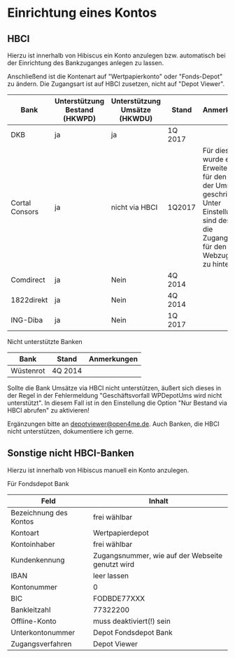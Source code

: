 Einrichtung eines Kontos
====================



HBCI
-------

Hierzu ist innerhalb von Hibiscus ein Konto anzulegen bzw. automatisch bei der Einrichtung des Bankzuganges anlegen zu lassen.

Anschließend ist die Kontenart auf "Wertpapierkonto" oder "Fonds-Depot" zu ändern.
Die Zugangsart ist auf HBCI zusetzen, nicht auf "Depot Viewer".


| Bank | Unterstützung Bestand (HKWPD)| Unterstützung Umsätze (HKWDU) | Stand | Anmerkungen |
| ---- | --------------------- | -------------------- | ----------- | ----- |
| DKB | ja | ja | 1Q 2017 | |
| Cortal Consors | ja | nicht via HBCI | 1Q2017 | Für diese Bank wurde eine Erweiterung für den Abruf der Umsatz geschrieben. Unter Einstellungen sind deshalb die Zugangsdaten für den Webzugang zu hinterlegen |
| Comdirect | ja | Nein | 4Q 2014 | |
| 1822direkt | ja | Nein | 4Q 2014 | |
| ING-Diba | ja | Nein | 1Q 2017 | |

Nicht unterstützte Banken

| Bank | Stand | Anmerkungen |
| ---- | --------------------- | -------------------- |
| Wüstenrot | 4Q 2014 | |

Sollte die Bank Umsätze via HBCI nicht unterstützen, äußert sich dieses in der Regel in der Fehlermeldung "Geschäftsvorfall WPDepotUms wird nicht unterstützt". In diesem Fall ist in den Einstellung die Option "Nur Bestand via HBCI abrufen" zu aktivieren!



Ergänzungen bitte an depotviewer@open4me.de. Auch Banken, die HBCI nicht unterstützen, dokumentiere ich gerne.

Sonstige nicht HBCI-Banken
--------------------------
Hierzu ist innerhalb von Hibiscus manuell ein Konto anzulegen.

Für Fondsdepot Bank

| Feld | Inhalt |
| --------- | ------ |
| Bezeichnung des Kontos | frei wählbar |
| Kontoart | Wertpapierdepot
| Kontoinhaber | frei wählbar |
| Kundenkennung | Zugangsnummer, wie auf der Webseite genutzt wird |
| IBAN | leer lassen |
| Kontonummer | 0
| BIC | FODBDE77XXX |
| Bankleitzahl | 77322200
| Offline-Konto | muss deaktiviert(!) sein |
| Unterkontonummer | Depot Fondsdepot Bank |
| Zugangsverfahren | Depot Viewer |
